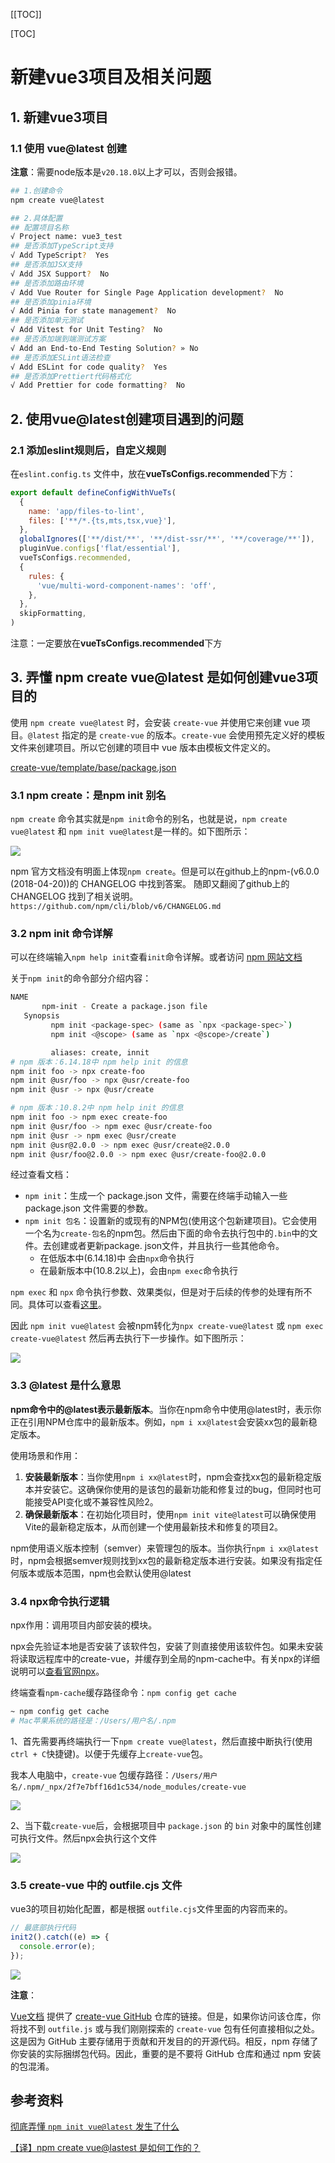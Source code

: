 [[TOC]]

[TOC]

# 新建vue3项目及相关问题

## 1. 新建vue3项目

### 1.1 使用 vue@latest 创建

**注意**：需要node版本是`v20.18.0`以上才可以，否则会报错。

```bash
## 1.创建命令
npm create vue@latest

## 2.具体配置
## 配置项目名称
√ Project name: vue3_test
## 是否添加TypeScript支持
√ Add TypeScript?  Yes
## 是否添加JSX支持
√ Add JSX Support?  No
## 是否添加路由环境
√ Add Vue Router for Single Page Application development?  No
## 是否添加pinia环境
√ Add Pinia for state management?  No
## 是否添加单元测试
√ Add Vitest for Unit Testing?  No
## 是否添加端到端测试方案
√ Add an End-to-End Testing Solution? » No
## 是否添加ESLint语法检查
√ Add ESLint for code quality?  Yes
## 是否添加Prettiert代码格式化
√ Add Prettier for code formatting?  No
```



## 2. 使用vue@latest创建项目遇到的问题

### 2.1 添加eslint规则后，自定义规则

在`eslint.config.ts` 文件中，放在**vueTsConfigs.recommended**下方：

```js
export default defineConfigWithVueTs(
  {
    name: 'app/files-to-lint',
    files: ['**/*.{ts,mts,tsx,vue}'],
  },
  globalIgnores(['**/dist/**', '**/dist-ssr/**', '**/coverage/**']),
  pluginVue.configs['flat/essential'],
  vueTsConfigs.recommended,
  {
    rules: {
      'vue/multi-word-component-names': 'off',
    },
  },
  skipFormatting,
)
```

注意：一定要放在**vueTsConfigs.recommended**下方



## 3. 弄懂 npm create vue@latest 是如何创建vue3项目的

使用 `npm create vue@latest` 时，会安装 `create-vue` 并使用它来创建 vue 项目。`@latest` 指定的是 `create-vue` 的版本。`create-vue` 会使用预先定义好的模板文件来创建项目。所以它创建的项目中 vue 版本由模板文件定义的。

[create-vue/template/base/package.json](https://github.com/vuejs/create-vue/blob/main/template/base/package.json)

### 3.1 npm create：是npm init 别名

`npm create` 命令其实就是`npm init`命令的别名，也就是说，`npm create vue@latest` 和 `npm init vue@latest`是一样的。如下图所示：

![](./img/007-npm-create-vue.png)

npm 官方文档没有明面上体现`npm create`。但是可以在github上的npm-(v6.0.0 (2018-04-20))的 CHANGELOG 中找到答案。 随即又翻阅了github上的 CHANGELOG 找到了相关说明。`https://github.com/npm/cli/blob/v6/CHANGELOG.md`

### 3.2 npm init 命令详解

可以在终端输入`npm help init`查看`init`命令详解。或者访问 [npm 网站文档](https://docs.npmjs.com/cli/v6/commands/npm-init)

关于`npm init`的命令部分介绍内容：

```bash
NAME
       npm-init - Create a package.json file
   Synopsis
         npm init <package-spec> (same as `npx <package-spec>`)
         npm init <@scope> (same as `npx <@scope>/create`)

         aliases: create, innit
# npm 版本：6.14.18中 npm help init 的信息
npm init foo -> npx create-foo
npm init @usr/foo -> npx @usr/create-foo
npm init @usr -> npx @usr/create

# npm 版本：10.8.2中 npm help init 的信息
npm init foo -> npm exec create-foo
npm init @usr/foo -> npm exec @usr/create-foo
npm init @usr -> npm exec @usr/create
npm init @usr@2.0.0 -> npm exec @usr/create@2.0.0
npm init @usr/foo@2.0.0 -> npm exec @usr/create-foo@2.0.0
```

经过查看文档：     

- `npm init`：生成一个 package.json 文件，需要在终端手动输入一些 package.json 文件需要的参数。
- `npm init 包名`：设置新的或现有的NPM包(使用这个包新建项目)。它会使用一个名为`create-包名`的npm包。然后由下面的命令去执行包中的`.bin`中的文件。去创建或者更新package. json文件，并且执行一些其他命令。
  - 在低版本中(6.14.18)中 会由`npx`命令执行
  - 在最新版本中(10.8.2以上)，会由`npm exec`命令执行

`npm exec` 和 `npx` 命令执行参数、效果类似，但是对于后续的传参的处理有所不同。具体可以查看[这里](https://docs.npmjs.com/cli/v9/commands/npm-exec#npx-vs-npm-exec)。

因此 `npm init vue@latest` 会被npm转化为`npx create-vue@latest` 或 `npm exec create-vue@latest` 然后再去执行下一步操作。如下图所示：

![](./img/009-npm-create-vue.png)

### 3.3 @latest 是什么意思

**npm命令中的@latest表示最新版本**‌。当你在npm命令中使用@latest时，表示你正在引用NPM仓库中的最新版本。例如，`npm i xx@latest`会安装xx包的最新稳定版本‌。

使用场景和作用：

1. ‌**安装最新版本**‌：当你使用`npm i xx@latest`时，npm会查找xx包的最新稳定版本并安装它。这确保你使用的是该包的最新功能和修复过的bug，但同时也可能接受API变化或不兼容性风险‌2。
2. ‌**确保最新版本**‌：在初始化项目时，使用`npm init vite@latest`可以确保使用Vite的最新稳定版本，从而创建一个使用最新技术和修复的项目‌2。

npm使用语义版本控制（semver）来管理包的版本。当你执行`npm i xx@latest`时，npm会根据semver规则找到xx包的最新稳定版本进行安装。如果没有指定任何版本或版本范围，npm也会默认使用@latest‌

### 3.4 npx命令执行逻辑

npx作用：调用项目内部安装的模块。

npx会先验证本地是否安装了该软件包，安装了则直接使用该软件包。如果未安装将读取远程库中的create-vue，并缓存到全局的npm-cache中。有关npx的详细说明可以[查看官网npx](https://docs.npmjs.com/cli/v7/commands/npx)。

终端查看`npm-cache`缓存路径命令：`npm config get cache`

```bash
~ npm config get cache
# Mac苹果系统的路径是：/Users/用户名/.npm
```

1、首先需要再终端执行一下`npm create vue@latest`，然后直接中断执行(使用`ctrl + C`快捷键)。以便于先缓存上`create-vue`包。

我本人电脑中，`create-vue` 包缓存路径：`/Users/用户名/.npm/_npx/2f7e7bff16d1c534/node_modules/create-vue`

![](./img/010-npm-create-vue.png)

2、当下载`create-vue`后，会根据项目中 `package.json` 的 `bin` 对象中的属性创建可执行文件。然后npx会执行这个文件

![](./img/011-npm-create-vue.png)

### 3.5 create-vue 中的 outfile.cjs 文件

vue3的项目初始化配置，都是根据 `outfile.cjs`文件里面的内容而来的。

```js
// 最底部执行代码
init2().catch((e) => {
  console.error(e);
});
```

![](./img/012-npm-create-vue.png)

**注意**：

 [Vue文档](https://cn.vuejs.org/guide/quick-start) 提供了 [create-vue GitHub](https://github.com/vuejs/create-vue) 仓库的链接。但是，如果你访问该仓库，你将找不到 `outfile.js` 或与我们刚刚探索的 `create-vue` 包有任何直接相似之处。这是因为 GitHub 主要存储用于贡献和开发目的的开源代码。相反，npm 存储了你安装的实际捆绑包代码。因此，重要的是不要将 GitHub 仓库和通过 npm 安装的包混淆。











## 参考资料

[彻底弄懂 `npm init vue@latest` 发生了什么](https://juejin.cn/post/7133992076735152136)

[【译】npm create vue@lastest 是如何工作的？](https://juejin.cn/post/7403949964973965347)

